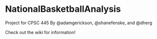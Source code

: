 # NationalBasketballAnalysis

Project for CPSC 445
By @adamgerickson, @shanefenske, and @dherg

Check out the wiki for information!
